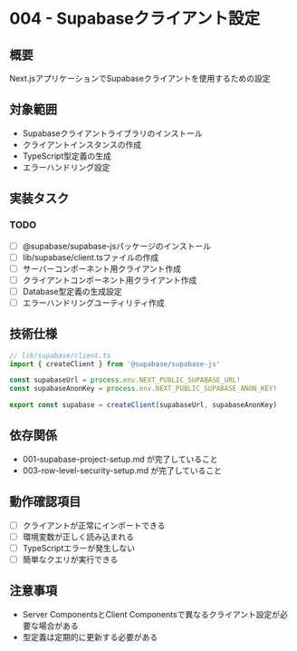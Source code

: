# 004 - Supabaseクライアント設定

## 概要
Next.jsアプリケーションでSupabaseクライアントを使用するための設定

## 対象範囲
- Supabaseクライアントライブラリのインストール
- クライアントインスタンスの作成
- TypeScript型定義の生成
- エラーハンドリング設定

## 実装タスク

### TODO
- [ ] @supabase/supabase-jsパッケージのインストール
- [ ] lib/supabase/client.tsファイルの作成
- [ ] サーバーコンポーネント用クライアント作成
- [ ] クライアントコンポーネント用クライアント作成
- [ ] Database型定義の生成設定
- [ ] エラーハンドリングユーティリティ作成

## 技術仕様
```typescript
// lib/supabase/client.ts
import { createClient } from '@supabase/supabase-js'

const supabaseUrl = process.env.NEXT_PUBLIC_SUPABASE_URL!
const supabaseAnonKey = process.env.NEXT_PUBLIC_SUPABASE_ANON_KEY!

export const supabase = createClient(supabaseUrl, supabaseAnonKey)
```

## 依存関係
- 001-supabase-project-setup.md が完了していること
- 003-row-level-security-setup.md が完了していること

## 動作確認項目
- [ ] クライアントが正常にインポートできる
- [ ] 環境変数が正しく読み込まれる
- [ ] TypeScriptエラーが発生しない
- [ ] 簡単なクエリが実行できる

## 注意事項
- Server ComponentsとClient Componentsで異なるクライアント設定が必要な場合がある
- 型定義は定期的に更新する必要がある